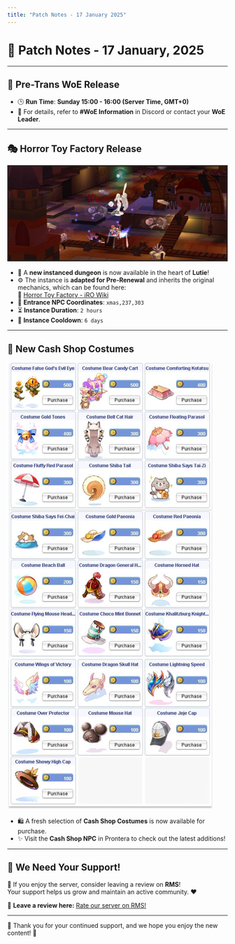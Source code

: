 ```yaml
---
title: "Patch Notes - 17 January 2025"
---
```


# 📝 **Patch Notes - 17 January, 2025**

---

## 🏰 **Pre-Trans WoE Release**

- 🕒 **Run Time**: **Sunday 15:00 - 16:00 (Server Time, GMT+0)**  
- 📌 For details, refer to **#WoE Information** in Discord or contact your **WoE Leader**.

---

## 🎭 **Horror Toy Factory Release**  

![Horror Toy Factory](img/htf-image@2x.png)  

- 🎃 A **new instanced dungeon** is now available in the heart of **Lutie**!  
- ⚙️ The instance is **adapted for Pre-Renewal** and inherits the original mechanics, which can be found here:  
  🔗 [Horror Toy Factory - iRO Wiki](https://irowiki.org/wiki/Horror_Toy_Factory)  
- 📍 **Entrance NPC Coordinates**: `xmas,237,303`  
- ⏳ **Instance Duration**: `2 hours`  
- 🔄 **Instance Cooldown**: `6 days`  

---

## 👗 **New Cash Shop Costumes**  

![New Costumes](img/uaro-costumes-january@2x.png)  

- 🛍️ A fresh selection of **Cash Shop Costumes** is now available for purchase.  
- ✨ Visit the **Cash Shop NPC** in Prontera to check out the latest additions!  

---

## 🌟 **We Need Your Support!**  

💬 If you enjoy the server, consider leaving a review on **RMS**!  
Your support helps us grow and maintain an active community. :heart:  

📢 **Leave a review here:** [Rate our server on RMS!](https://ratemyserver.net/index.php?page=detailedlistserver&serid=22102&itv=6&url_sname=UARO%20World%20of%20your%20dream)  

---

🎉 Thank you for your continued support, and we hope you enjoy the new content! 🚀
